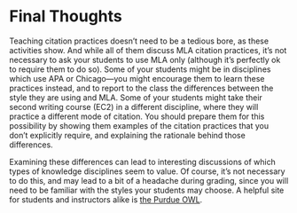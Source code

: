 # Final Thoughts

Teaching citation practices doesn’t need to be a tedious bore, as these activities show.  And while all of them discuss MLA citation practices, it’s not necessary to ask your students to use MLA only (although it’s perfectly ok to require them to do so).  Some of your students might be in disciplines which use APA or Chicago—you might encourage them to learn these practices instead, and to report to the class the differences between the style they are using and MLA.  Some of your students might take their second writing course (EC2) in a different discipline, where they will practice a different mode of citation.  You should prepare them for this possibility by showing them examples of the citation practices that you don’t explicitly require, and explaining the rationale behind those differences.

Examining these differences can lead to interesting discussions of which types of knowledge disciplines seem to value.  Of course, it’s not necessary to do this, and may lead to a bit of a headache during grading, since you will need to be familiar with the styles your students may choose.  A helpful site for students and instructors alike is [the Purdue OWL](http://owl.english.purdue.edu/owl/).

